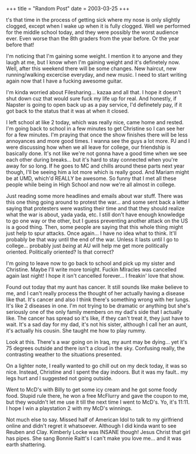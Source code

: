 +++
title = "Random Post"
date = 2003-03-25
+++

t's that time in the process of getting sick where my nose is only slightly clogged, except when I wake up when it is fully clogged. Well we performed for the middle school today, and they were possibly the worst audience ever. Even worse than the 8th graders from the year before. Or the year before that!

I'm noticing that I'm gaining some weight. I mention it to anyone and they laugh at me, but I know when I'm gaining weight and it's definetely now. Well, after this weekend there will be some changes. New haircut, new running/walking excercise everyday, and new music. I need to start writing again now that I have a fucking awesome guitar.

I'm kinda worried about Filesharing&#8230; kazaa and all that. I hope it doesn't shut down cuz that would sure fuck my life up for real. And honestly, if Napster is going to open back up as a pay service, I'd definetely pay, if it got back to the status that it was at when it closed.

I left school at like 2 today, which was really nice, came home and rested. I'm going back to school in a few minutes to get Christine so I can see her for a few minutes. I'm praying that once the show finishes there will be less annoyances and more good times. I wanna see the guys a lot more. PJ and I were discussing how when we all leave for college, our friendship is basically done. It's not like we're not gonna have a good time when we see each other during breaks&#8230; but it's hard to stay connected when you're away for so long. If he goes to MC and chills around these parts next year though, I'll be seeing him a lot more which is really good. And Mariam might be at UMD, which'd REALLY be awesome. So funny that I met all these people while being in High School and now we're all almost in college.

Just reading some more headlines and emails about war stuff. There was this one thing going around to protest the war&#8230; and some sent back a letter saying that protesters were wasting their time and that they should realize what the war is about, yada yada, etc. I still don't have enough knowledge to go one way or the other, but I guess preventing another attack on the US is a good thing. Then, some people are saying that this whole thing might just help to spur attacks. Once again&#8230; I have no idea what to think. It'll probably be that way until the end of the war. Unless it lasts until I go to college&#8230; probably just _being_ at AU will help me get more politically oriented. Politically oriented? Is that correct?

I'm going to leave now to go back to school and pick up my sister and Christine. Maybe I'll write more tonight. Fuckin MIracles was cancelled again last night! I hope it isn't cancelled forever&#8230; I freakin' love that show.

Found out today that my aunt has cancer. It still sounds like make believe to me, and I can't really process the thought of her actually having a disease like that. It's cancer and also I think there's something wrong with her lungs. It's like 2 diseases in one. I'm not trying to be dramatic or anything but she's seriously one of the only family members on my dad's side that I actually like. The cancer has spread so it's like, if they can't treat it, they just have to wait. It's a sad day for my dad, it's not his sister, although I call her an aunt, it's actually his cousin. She taught me how to play rummy.

Look at this. There's a war going on in Iraq, my aunt may be dying&#8230; yet it's 75 degrees outside and there isn't a cloud in the sky. Confusing really, the contrasting weather to the situations presented.

On a lighter note, I really wanted to go chill out on my deck today, it was so nice. Instead, Christine and I spent the day indoors. But it was my fault.. my legs hurt and I suggested not going outside.

Went to McD's with Billy to get some icy cream and he got some foody food. Stupid rule there, he won a free McFlurry and gave the coupon to me, but they wouldn't let me use it till the next time I went to McD's. Yo, it's 11:11. I hope I win a playstation 2 with my McD's winnings.

Not much else to say. Missed half of American Idol to talk to my girlfriend online and didn't regret it whatsoever. Although I did kinda want to see Reuben and Clay. Kimberly Locke was INSANE though! Jesus Christ that girl has pipes. She sang Bonnie Raitt's I can't make you love me&#8230; and it was earth shattering.